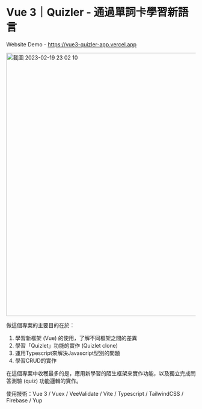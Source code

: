 # Vue 3｜Quizler - 通過單詞卡學習新語言

Website Demo - https://vue3-quizler-app.vercel.app

<img width="700" alt="截圖 2023-02-19 23 02 10" src="https://user-images.githubusercontent.com/104335056/222036772-041fee82-6beb-4b1b-8122-6cfb015865c1.png">

做這個專案的主要目的在於：
1. 學習新框架 (Vue) 的使用，了解不同框架之間的差異
2. 學習「Quizlet」功能的實作 (Quizlet clone)
3. 運用Typescript來解決Javascript型別的問題
4. 學習CRUD的實作

在這個專案中收穫最多的是，應用新學習的陌生框架來實作功能，以及獨立完成問答測驗 (quiz) 功能邏輯的實作。

使用技術：Vue 3 / Vuex / VeeValidate / Vite / Typescript / TailwindCSS / Firebase / Yup
